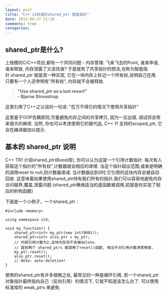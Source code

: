 ```yaml
---
layout: post
title: "C++ 11标准的shared_ptr 智能指针"
date: 2012-09-27 21:10
comments: true
categories: 
---
```



**shared_ptr是什么?**
------------------

上规模的C/C++项目,都有一个共同问题 - 内存管理. 
飞来飞去的Point, 谁来申请, 谁来释放, 内存泄露了又该找谁? 于是就有了共享指针的想法,也称为智能指针.shared_ptr 就是其一种实现, 它在一块内存上标记一个所有权,说明自己在用. 只要有一个人还申明有"所有权", 内存就不会被释放.


> **"Use shared_ptr as a last resort"**     
> **- Bjarne Stroustrup**

这里引用了C++之父说的一句话: "在万不得已的情况下使用共享指针"

这里基于OOP去耦原则,尽量避免内存之间的共享拷贝, 因为一旦出错, 调试将会带来很大的麻烦. 当然, 你也可以考虑使用它的替代品, C++ 11 支持的scoped_ptr, 它会在编译器加以提示.


基本的 shared_ptr 说明
----------------------

C++ TR1 介绍shared_ptr(Boost库), 你可以认为这是一个引用计数指针. 每次有人获取这个指针的"所有权",计数器就会相应的递增. 当这个指针超出范围,或者是明确的调用reset to null,则计数器递减. 当计数器达到0时,它引用的这块内存会被自动回收. 这意味着如果使用shared_ptr持有我们所有的指针,我们可以容易地避免内存访问越界,覆盖,泄露问题.(shared_ptr确保适当的虚函数被调用,前提是你实现了相应的析构函数)

下面是一个小例子，一个shared_ptr： 

    #include <memory>
    
    using namespace std;
    
    void my_function() {
        shared_ptr<int> my_ptr(new int(9001));
        shared_ptr<int> also_ptr = my_ptr;
        // 内部引用计数为2,这块内存将不会被delete. 
        // 直到两个 shared_ptrs 都调用了reset()函数, 相当于对引用计数清零释放.
        my_ptr.reset();
        also_ptr.reset();
        // Note: auto-deletion!
    }

使用的shared_ptr有许多细微之处, 最常见的一种是循环引用, 若一个shared_ptr对象指针最终指向自己（反向引用）的情况下, 它就不知道该怎么办了. 可以使用标准库的 weak_ptrs 来避免.


